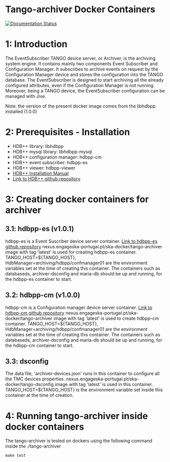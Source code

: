 # Tango-archiver Docker Containers

[![Documentation Status](https://readthedocs.org/projects/ska-docker/badge/?version=latest)](https://developer.skatelescope.org/projects/ska-docker/en/latest/?badge=latest)


# 1: Introduction
The EventSubscriber TANGO device server, or Archiver, is the archiving system engine. It contains mainly two components 
Event Subscriber and Configuration Manager. It subscribes to archive events on request by the Configuration Manager 
device and stores the configuration into the TANGO database. The EventSubscriber is designed to start archiving all 
the already configured attributes, even if the Configuration Manager is not running. Moreover, being a TANGO device, the
EventSubscriber configuration can be managed with Jive.

Note: the version of the present docker image comes from the libhdbpp installed (1.0.0)

# 2: Prerequisites - Installation
* HDB++ library: libhdbpp
* HDB++ mysql library: libhdbpp-mysql
* HDB++ configuration manager: hdbpp-cm
* HDB++ event subscriber: hdbpp-es
* HDB++ viewer: hdbpp-viewer
* [HDB++ Installation Manual](https://docs.google.com/document/d/1QP3pU62j1v7RWvHeX72JG3s8FqgsCg-bD74xDLP2bSY/edit#heading=h.pqr2e1svlqll) 
* [Link to HDB++ github repository](https://github.com/tango-controls-hdbpp)

# 3: Creating docker containers for archiver
## 3.1: hdbpp-es (v1.0.1)
hdbpp-es is a Event Suscriber device server container.
[Link to hdbpp-es github repository](https://github.com/tango-controls-hdbpp/hdbpp-es)
nexus.engageska-portugal.pt/ska-docker/tango-archiver image with tag 'latest' is used for creating hdbpp-es container.
TANGO_HOST=${TANGO_HOST}, HdbManager=archiving/hdbpp/confmanager01 are the environment variables set at the time of 
creating this container. The containers such as databaseds, archiver-dsconfig and maria-db should be up and running, 
for the hdbpp-es container to start.
 
## 3.2: hdbpp-cm (v1.0.0)
hdbpp-cm is a Configuration manager device server container.
[Link to hdbpp-cm github repository](https://github.com/tango-controls-hdbpp/hdbpp-cm)
nexus.engageska-portugal.pt/ska-docker/tango-archiver image with tag 'latest' is used to create hdbpp-cm container. 
TANGO_HOST=${TANGO_HOST}, HdbManager=archiving/hdbpp/confmanager01 are the environment variables set at the time of 
creating this container. The containers such as databaseds, archiver-dsconfig and maria-db should be up and running,
for the hdbpp-cm container to start.

## 3.3: dsconfig
The data file, 'archiver-devices.json' runs in this container to configure all the TMC devices properties. 
nexus.engageska-portugal.pt/ska-docker/tango-dsconfig image with tag 'latest' is used in this container.
TANGO_HOST=${TANGO_HOST} is the environment variable set inside this container at the time of creation.

# 4: Running tango-archiver inside docker containers

The tango-archiver is tested on dockers using the following command inside the ./tango-archiver

`make test`
